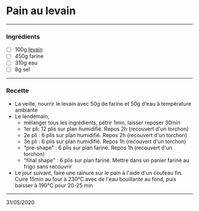 # Pain au levain

---

### Ingrédients

- [ ] 100g [levain](./levain)
- [ ] 450g farine
- [ ] 310g eau
- [ ] 8g sel

---

### Recette

- La veille, nourrir le levain avec 50g de farine et 50g d'eau à température ambiante
- Le lendemain,
  - mélanger tous les ingrédients, pétrir 1min, laisser reposer 30min
  - 1er pli: 12 plis sur plan humidifié. Repos 2h (recouvert d'un torchon)
  - 2e pli : 6 plis sur plan humidifié. Repos 2h (recouvert d'un torchon)
  - 3e pli : 6 plis sur plan humidifié. Repos 1h (recouvert d'un torchon)
  - "pre-shape" : 6 plis sur plan fariné. Repos 1h (recouvert d'un torchon)
  - "final shape" : 6 plis sur plan fariné. Mettre dans un panier fariné au frigo sans recouvrir
- Le jour suivant, faire une rainure sur le pain à l'aide d'un couteau fin. Cuire 15min au four à 230°C avec de l'eau bouillante au fond, puis baisser à 190°C pour 20-25 min

---

31/05/2020

